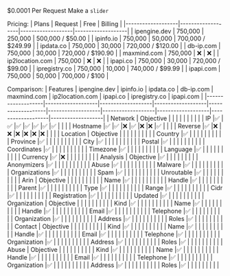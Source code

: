 $0.0001 Per Request
Make a `slider`

Pricing:
| Plans             | Request           | Free              | Billing           |
|-------------------|-------------------|-------------------|-------------------|
| ipengine.dev      | 750,000           | 250,000           | 500,000 / $50.00  |
| ipinfo.io         | 750,000           | 50,000            | 700,000 / $249.99 |
| ipdata.co         | 750,000           | 30,000            | 720,000 / $120.00 |
| db-ip.com         | 750,000           | 30,000            | 720,000 / $190.90 |
| maxmind.com       | 750,000           | :x:               | :x:               |
| ip2location.com   | 750,000           | :x:               | :x:               |
| ipapi.co          | 750,000           | 30,000            | 720,000 / $99.00  |
| ipregistry.co     | 750,000           | 10,000            | 740,000 / $99.99  |
| ipapi.com         | 750,000           | 50,000            | 700,000 / $100    |

Comparison:
| Features          | ipengine.dev      | ipinfo.io         | ipdata.co         | db-ip.com         | maxmind.com       | ip2location.com   | ipapi.co          | ipregistry.co     | ipapi.com         |
|-------------------|-------------------|-------------------|-------------------|-------------------|-------------------|-------------------|-------------------|-------------------|-------------------|
| Network           | Objective         |                   |                   |                   |                   |                   |                   |                   |                   |
| IP                |:white_check_mark: |:white_check_mark: |:white_check_mark: |:white_check_mark: |:white_check_mark: |:white_check_mark: |:white_check_mark: |                   |                   |
| Hostname          |:white_check_mark: |:white_check_mark: |:x:                |:white_check_mark: |:x:                |:x:                |:white_check_mark: |                   |                   |
| Reverse           |:white_check_mark: |:x:                |:x:                |:x:                |:x:                |:x:                |:x:                |                   |                   |
| Location          | Objective         |                   |                   |                   |                   |                   |                   |                   |                   |
| Country           |:white_check_mark: |                   |                   |                   |                   |                   |                   |                   |                   |
| Province          |:white_check_mark: |                   |                   |                   |                   |                   |                   |                   |                   |
| City              |:white_check_mark: |                   |                   |                   |                   |                   |                   |                   |                   |
| Postal            |:white_check_mark: |                   |                   |                   |                   |                   |                   |                   |                   |
| Coordinates       |:white_check_mark: |                   |                   |                   |                   |                   |                   |                   |                   |
| Timezone          |:white_check_mark: |                   |                   |                   |                   |                   |                   |                   |                   |
| Language          |:white_check_mark: |                   |                   |                   |                   |                   |                   |                   |                   |
| Currency          |:white_check_mark: |:x:                |                   |                   |                   |                   |                   |                   |                   |
| Analysis          | Objective         |:white_check_mark: |                   |                   |                   |                   |                   |                   |                   |
| Anonymizers       |:white_check_mark: |                   |                   |                   |                   |                   |                   |                   |                   |
| Abuse             |:white_check_mark: |                   |                   |                   |                   |                   |                   |                   |                   |
| Malware           |:white_check_mark: |                   |                   |                   |                   |                   |                   |                   |                   |
| Organizations     |:white_check_mark: |                   |                   |                   |                   |                   |                   |                   |                   |
| Spam              |:white_check_mark: |                   |                   |                   |                   |                   |                   |                   |                   |
| Unroutable        |:white_check_mark: |                   |                   |                   |                   |                   |                   |                   |                   |
| Arin              | Objective         |                   |                   |                   |                   |                   |                   |                   |                   |
| Name              |:white_check_mark: |                   |                   |                   |                   |                   |                   |                   |                   |
| Handle            |:white_check_mark: |                   |                   |                   |                   |                   |                   |                   |                   |
| Parent            |:white_check_mark: |                   |                   |                   |                   |                   |                   |                   |                   |
| Type              |:white_check_mark: |                   |                   |                   |                   |                   |                   |                   |                   |
| Range             |:white_check_mark: |                   |                   |                   |                   |                   |                   |                   |                   |
| Cidr              |:white_check_mark: |                   |                   |                   |                   |                   |                   |                   |                   |
| Registration      |:white_check_mark: |                   |                   |                   |                   |                   |                   |                   |                   |
| Updated           |:white_check_mark: |                   |                   |                   |                   |                   |                   |                   |                   |
| Organization      | Objective         |                   |                   |                   |                   |                   |                   |                   |                   |
| Kind              |:white_check_mark: |                   |                   |                   |                   |                   |                   |                   |                   |
| Name              |:white_check_mark: |                   |                   |                   |                   |                   |                   |                   |                   |
| Handle            |:white_check_mark: |                   |                   |                   |                   |                   |                   |                   |                   |
| Email             |:white_check_mark: |                   |                   |                   |                   |                   |                   |                   |                   |
| Telephone         |:white_check_mark: |                   |                   |                   |                   |                   |                   |                   |                   |
| Organization      |:white_check_mark: |                   |                   |                   |                   |                   |                   |                   |                   |
| Address           |:white_check_mark: |                   |                   |                   |                   |                   |                   |                   |                   |
| Roles             |:white_check_mark: |                   |                   |                   |                   |                   |                   |                   |                   |
| Contact           | Objective         |                   |                   |                   |                   |                   |                   |                   |                   |
| Kind              |:white_check_mark: |                   |                   |                   |                   |                   |                   |                   |                   |
| Name              |:white_check_mark: |                   |                   |                   |                   |                   |                   |                   |                   |
| Handle            |:white_check_mark: |                   |                   |                   |                   |                   |                   |                   |                   |
| Email             |:white_check_mark: |                   |                   |                   |                   |                   |                   |                   |                   |
| Telephone         |:white_check_mark: |                   |                   |                   |                   |                   |                   |                   |                   |
| Organization      |:white_check_mark: |                   |                   |                   |                   |                   |                   |                   |                   |
| Address           |:white_check_mark: |                   |                   |                   |                   |                   |                   |                   |                   |
| Roles             |:white_check_mark: |                   |                   |                   |                   |                   |                   |                   |                   |
| Abuse             | Objective         |                   |                   |                   |                   |                   |                   |                   |                   |
| Kind              |:white_check_mark: |                   |                   |                   |                   |                   |                   |                   |                   |
| Name              |:white_check_mark: |                   |                   |                   |                   |                   |                   |                   |                   |
| Handle            |:white_check_mark: |                   |                   |                   |                   |                   |                   |                   |                   |
| Email             |:white_check_mark: |                   |                   |                   |                   |                   |                   |                   |                   |
| Telephone         |:white_check_mark: |                   |                   |                   |                   |                   |                   |                   |                   |
| Organization      |:white_check_mark: |                   |                   |                   |                   |                   |                   |                   |                   |
| Address           |:white_check_mark: |                   |                   |                   |                   |                   |                   |                   |                   |
| Roles             |:white_check_mark: |                   |                   |                   |                   |                   |                   |                   |                   |